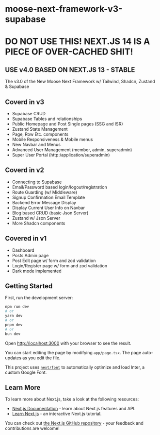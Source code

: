 # moose-next-framework-v3-supabase

# DO NOT USE THIS! NEXT.JS 14 IS A PIECE OF OVER-CACHED SHIT!

## USE v4.0 BASED ON NEXT.JS 13 - STABLE

The v3.0 of the New Moose Next Framework w/ Tailwind, Shadcn, Zustand &amp; Supabase

## Coverd in v3

- Supabase CRUD
- Supabase Tables and relationships
- Public Homepage and Post Single pages (SSG and ISR)
- Zustand State Management
- Page, Row Etc. components
- Mobile Responsiveness & Mobile menus
- New Navbar and Menus
- Advanced User Management (member, admin, superadmin)
- Super User Portal (http:/application/superadmin)

## Coverd in v2

- Connecting to Supabase
- Email/Password based login/logout/registration
- Route Guarding (w/ Middleware)
- Signup Confirmation Email Template
- Backend Error Message Display
- Display Current User Info on Navbar
- Blog based CRUD (basic Json Server)
- Zustand w/ Json Server
- More Shadcn components

## Covered in v1

- Dashboard
- Posts Admin page
- Post Edit page w/ form and zod validation
- Login/Register page w/ form and zod validation
- Dark mode implemented

## Getting Started

First, run the development server:

```bash
npm run dev
# or
yarn dev
# or
pnpm dev
# or
bun dev
```

Open [http://localhost:3000](http://localhost:3000) with your browser to see the result.

You can start editing the page by modifying `app/page.tsx`. The page auto-updates as you edit the file.

This project uses [`next/font`](https://nextjs.org/docs/basic-features/font-optimization) to automatically optimize and load Inter, a custom Google Font.

## Learn More

To learn more about Next.js, take a look at the following resources:

- [Next.js Documentation](https://nextjs.org/docs) - learn about Next.js features and API.
- [Learn Next.js](https://nextjs.org/learn) - an interactive Next.js tutorial.

You can check out [the Next.js GitHub repository](https://github.com/vercel/next.js/) - your feedback and contributions are welcome!
